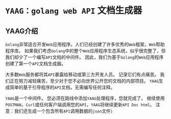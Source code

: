 # `YAAG：golang web API` 文档生成器
## YAAG介绍

`Golang`非常适合开发`Web`应用程序。人们已经创建了许多优秀的`Web`框架，`Web`帮助程序库。 
如果我们考虑`Golang`中的整个`Web`应用程序生态系统，似乎很完整了，但我们却少了一个编写`API`文档的中间件。
因此，我们为基于`Golang`的`Web`应用程序创建了第一个`API`文档生成器。

大多数`Web`服务都将其`API`暴露给移动或第三方开发人员。 记录它们有点痛苦。 
我们正在努力减轻痛苦，至少对于您不必向世界公开您的文档的内部项目。 
`YAAG`生成简单的基于引导程序的`API`文档，无需编写任何注释。

`YAAG`是一个中间件。 您必须在路线中添加`YAAG`处理程序，您就完成了。 
继续使用`POSTMAN`，`Curl`或任何客户端调用您的`API`，`YAAG`将继续更新`API Doc html`。
注意：我们还生成一个包含所有`API`调用数据的`json`文件）